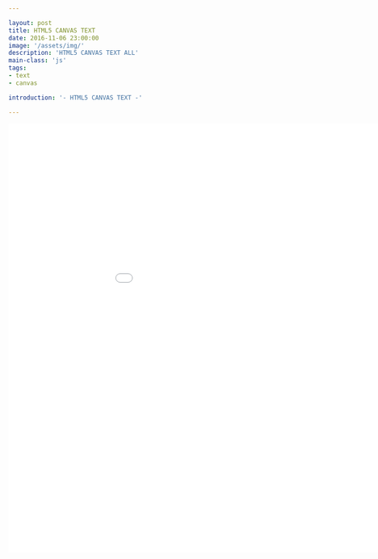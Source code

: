 ```yaml
---

layout: post
title: HTML5 CANVAS TEXT
date: 2016-11-06 23:00:00
image: '/assets/img/'
description: 'HTML5 CANVAS TEXT ALL'
main-class: 'js'
tags: 
- text
- canvas

introduction: '- HTML5 CANVAS TEXT -'

---
```


<iframe width="1024" height="850" src="/project/html/canvas/text" frameborder="0" allowfullscreen></iframe>
